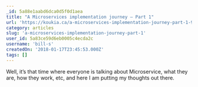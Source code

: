 ```yaml
---
_id: 5a88e1aabd6dca0d5f0d1aea
title: "A Microservices implementation journey — Part 1"
url: 'https://koukia.ca/a-microservices-implementation-journey-part-1-9f6471fe917'
category: articles
slug: 'a-microservices-implementation-journey-part-1'
user_id: 5a83ce59d6eb0005c4ecda2c
username: 'bill-s'
createdOn: '2018-01-17T23:45:53.000Z'
tags: []
---
```


Well, it’s that time where everyone is talking about Microservice, what they are, how they work, etc, and here I am putting my thoughts out there.
